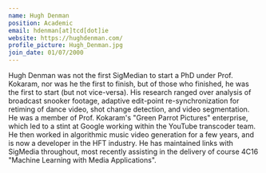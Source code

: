 ```yaml
---
name: Hugh Denman
position: Academic
email: hdenman[at]tcd[dot]ie
website: https://hughdenman.com/
profile_picture: Hugh_Denman.jpg
join_date: 01/07/2000
---
```


Hugh Denman was not the first SigMedian to start a PhD under Prof. Kokaram, nor was he the first to finish, but of those who finished, he was the first to start (but not vice-versa).  His research ranged over analysis of broadcast snooker footage, adaptive edit-point re-synchronization for retiming of dance video, shot change detection, and video segmentation.  He was a member of Prof. Kokaram's "Green Parrot Pictures" enterprise, which led to a stint at Google working within the YouTube transcoder team. He then worked in algorithmic music video generation for a few years, and is now a developer in the HFT industry. He has maintained links with SigMedia throughout, most recently assisting in the delivery of course 4C16 "Machine Learning with Media Applications".
